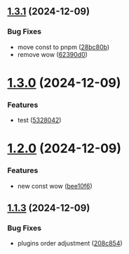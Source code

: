 ## [1.3.1](https://github.com/Loukhai/semantic-release-github-actions/compare/v1.3.0...v1.3.1) (2024-12-09)


### Bug Fixes

* move const to pnpm ([28bc80b](https://github.com/Loukhai/semantic-release-github-actions/commit/28bc80b8ecb724a7b15a8c4cca43d995c573d082))
* remove wow ([62390d0](https://github.com/Loukhai/semantic-release-github-actions/commit/62390d0eceaa27ae770d321c59efb05d19567ca9))

# [1.3.0](https://github.com/Loukhai/semantic-release-github-actions/compare/v1.2.0...v1.3.0) (2024-12-09)


### Features

* test ([5328042](https://github.com/Loukhai/semantic-release-github-actions/commit/532804275d6410f59a1dcb2a01f8625b29394572))

# [1.2.0](https://github.com/Loukhai/semantic-release-github-actions/compare/v1.1.3...v1.2.0) (2024-12-09)


### Features

* new const wow ([bee10f6](https://github.com/Loukhai/semantic-release-github-actions/commit/bee10f6e27ec3f578d037b98fc4f2ecffca54253))

## [1.1.3](https://github.com/Loukhai/semantic-release-github-actions/compare/v1.1.2...v1.1.3) (2024-12-09)


### Bug Fixes

* plugins order adjustment ([208c854](https://github.com/Loukhai/semantic-release-github-actions/commit/208c854bc66f48dc606caaace76c3d6c03230bb1))
